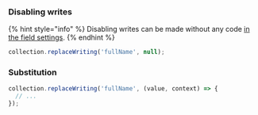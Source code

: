 ### Disabling writes

{% hint style="info" %}
Disabling writes can be made without any code [in the field settings](https://docs.forestadmin.com/user-guide/collections/customize-your-fields#basic-settings).
{% endhint %}

```javascript
collection.replaceWriting('fullName', null);
```

### Substitution

```javascript
collection.replaceWriting('fullName', (value, context) => {
  // ...
});
```
